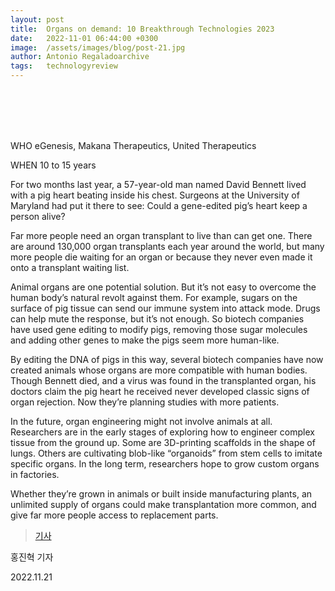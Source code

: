 ```yaml
---
layout: post
title:  Organs on demand: 10 Breakthrough Technologies 2023
date:   2022-11-01 06:44:00 +0300
image:  /assets/images/blog/post-21.jpg
author: Antonio Regaladoarchive 
tags:   technologyreview
---
```

<br><br><br><br>

WHO
eGenesis, Makana Therapeutics, United Therapeutics

WHEN
10 to 15 years

For two months last year, a 57-year-old man named David Bennett lived with a pig heart beating inside his chest. Surgeons at the University of Maryland had put it there to see: Could a gene-edited pig’s heart keep a person alive?

Far more people need an organ transplant to live than can get one. There are around 130,000 organ transplants each year around the world, but many more people die waiting for an organ or because they never even made it onto a transplant waiting list. 

Animal organs are one potential solution. But it’s not easy to overcome the human body’s natural revolt against them. For example, sugars on the surface of pig tissue can send our immune system into attack mode. Drugs can help mute the response, but it’s not enough. So biotech companies have used gene editing to modify pigs, removing those sugar molecules and adding other genes to make the pigs seem more human-like. 

By editing the DNA of pigs in this way, several biotech companies have now created animals whose organs are more compatible with human bodies. Though Bennett died, and a virus was found in the transplanted organ, his doctors claim the pig heart he received never developed classic signs of organ rejection. Now they’re planning studies with more patients.

In the future, organ engineering might not involve animals at all. Researchers are in the early stages of exploring how to engineer complex tissue from the ground up. Some are 3D-printing scaffolds in the shape of lungs. Others are cultivating blob-like “organoids” from stem cells to imitate specific organs. In the long term, researchers hope to grow custom organs in factories.

Whether they’re grown in animals or built inside manufacturing plants, an unlimited supply of organs could make transplantation more common, and give far more people access to replacement parts.

> <a href="https://www.technologyreview.com/2023/01/09/1064867/engineered-organs-10-breakthrough-technologies-2023/">기사</a>

홍진혁 기자

2022.11.21